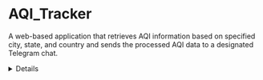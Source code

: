 # AQI_Tracker
A web-based application that retrieves AQI information based on specified city, state, and country and sends the processed AQI data to a designated Telegram chat.

<details>
**Features**
Fetches AQI Data: Retrieves AQI information based on specified city, state, and country.
Processes Response: Extracts and organizes relevant pollutant data.
Telegram Notification: Sends the processed AQI data to a designated Telegram chat.
Error Handling: Includes basic error handling for API requests and JSON parsing.
Logging: Logs important events and errors for debugging and monitoring.
</details>


